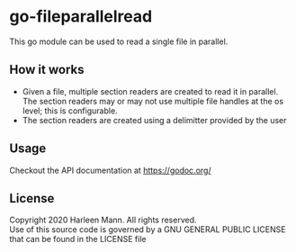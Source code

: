 # go-fileparallelread

This go module can be used to read a single file in parallel.

## How it works

- Given a file, multiple section readers are created to read it in parallel. The section readers may or may not use multiple file handles at the os level; this is configurable.
- The section readers are created using a delimitter provided by the user

## Usage
Checkout the API documentation at https://godoc.org/

## License
Copyright 2020 Harleen Mann. All rights reserved.<br />
Use of this source code is governed by a GNU GENERAL PUBLIC LICENSE that can be found in the LICENSE file